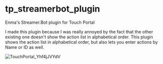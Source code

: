 # tp_streamerbot_plugin
Enma's Streamer.Bot plugin for Touch Portal

I made this plugin because I was really annoyed by the fact that the other existing one doesn't show the action list in alphabetical order.
This plugin shows the action list in alphabetical order, but also lets you enter actions by Name or ID as well.

![TouchPortal_Yhf4jJVYdV](https://user-images.githubusercontent.com/14081432/216919085-06f0fc75-efd1-49d5-abdd-319c991f447f.png)
